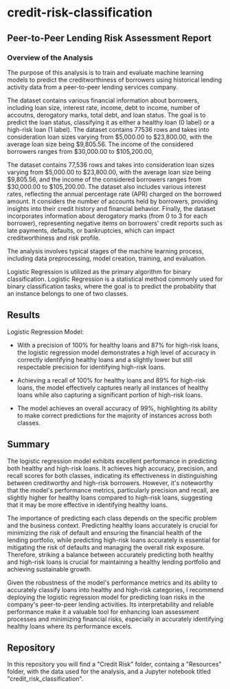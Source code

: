 # credit-risk-classification

## Peer-to-Peer Lending Risk Assessment Report

### Overview of the Analysis
The purpose of this analysis is to train and evaluate machine learning models to predict the creditworthiness of borrowers using historical lending activity data from a peer-to-peer lending services company. 

The dataset contains various financial information about borrowers, including loan size, interest rate, income, debt to income, number of accoutns, derogatory marks, total debt, and loan status. The goal is to predict the loan status, classifying it as either a healthy loan (0 label) or a high-risk loan (1 label). The dataset contains 77536 rows and takes into consideration loan sizes varying from $5,000.00 to $23,800.00, with the average loan size being $9,805.56. The income of the considered borrowers ranges from $30,000.00 to $105,200.00,

The dataset contains 77,536 rows and takes into consideration loan sizes varying from $5,000.00 to $23,800.00, with the average loan size being $9,805.56, and the income of the considered borrowers ranges from $30,000.00 to $105,200.00. The dataset also includes various interest rates, reflecting the annual percentage rate (APR) charged on the borrowed amount. It considers the number of accounts held by borrowers, providing insights into their credit history and financial behavior. Finally, the dataset incorporates information about derogatory marks (from 0 to 3 for each borrower), representing negative items on borrowers' credit reports such as late payments, defaults, or bankruptcies, which can impact creditworthiness and risk profile.

The analysis involves typical stages of the machine learning process, including data preprocessing, model creation, training, and evaluation. 

Logistic Regression is utilized as the primary algorithm for binary classification. Logistic Regression is a statistical method commonly used for binary classification tasks, where the goal is to predict the probability that an instance belongs to one of two classes.


## Results
Logistic Regression Model:

- With a precision of 100% for healthy loans and 87% for high-risk loans, the logistic regression model demonstrates a high level of accuracy in correctly identifying healthy loans and a slightly lower but still respectable precision for identifying high-risk loans.

- Achieving a recall of 100% for healthy loans and 89% for high-risk loans, the model effectively captures nearly all instances of healthy loans while also capturing a significant portion of high-risk loans.

- The model achieves an overall accuracy of 99%, highlighting its ability to make correct predictions for the majority of instances across both classes.

## Summary
The logistic regression model exhibits excellent performance in predicting both healthy and high-risk loans. It achieves high accuracy, precision, and recall scores for both classes, indicating its effectiveness in distinguishing between creditworthy and high-risk borrowers. However, it's noteworthy that the model's performance metrics, particularly precision and recall, are slightly higher for healthy loans compared to high-risk loans, suggesting that it may be more effective in identifying healthy loans.

The importance of predicting each class depends on the specific problem and the business context. Predicting healthy loans accurately is crucial for minimizing the risk of default and ensuring the financial health of the lending portfolio, while predicting high-risk loans accurately is essential for mitigating the risk of defaults and managing the overall risk exposure. Therefore, striking a balance between accurately predicting both healthy and high-risk loans is crucial for maintaining a healthy lending portfolio and achieving sustainable growth.

Given the robustness of the model's performance metrics and its ability to accurately classify loans into healthy and high-risk categories, I recommend deploying the logistic regression model for predicting loan risks in the company's peer-to-peer lending activities. Its interpretability and reliable performance make it a valuable tool for enhancing loan assessment processes and minimizing financial risks, especially in accurately identifying healthy loans where its performance excels.

## Repository

In this repository you will find a "Credit Risk" folder, containg a "Resources" folder, with the data used for the analysis, and a Jupyter notebook titled "credit_risk_classification".